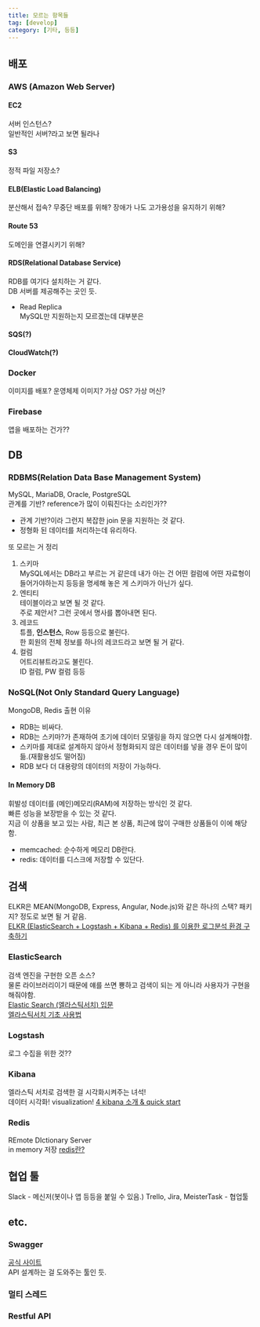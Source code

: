 ```yaml
---
title: 모르는 항목들
tag: [develop]
category: [기타, 등등]
---
```

## 배포

### AWS (Amazon Web Server)
#### EC2
서버 인스턴스?  
일반적인 서버?라고 보면 될라나
#### S3
정적 파일 저장소?
#### ELB(Elastic Load Balancing)
분산해서 접속? 무중단 배포를 위해? 장애가 나도 고가용성을 유지하기 위해?
#### Route 53
도메인을 연결시키기 위해?
#### RDS(Relational Database Service)
RDB를 여기다 설치하는 거 같다.  
DB 서버를 제공해주는 곳인 듯.
* Read Replica  
MySQL만 지원하는지 모르겠는데 대부분은 
#### SQS(?)
#### CloudWatch(?)

### Docker
이미지를 배포? 운영체제 이미지? 가상 OS? 가상 머신?

### Firebase
앱을 배포하는 건가??

## DB
### RDBMS(Relation Data Base Management System)
MySQL, MariaDB, Oracle, PostgreSQL  
관계를 기반? reference가 많이 이뤄진다는 소리인가??
* 관계 기반?이라 그런지 복잡한 join 문을 지원하는 것 같다.    
* 정형화 된 데이터를 처리하는데 유리하다.  

또 모르는 거 정리  
1. 스키마  
MySQL에서는 DB라고 부르는 거 같은데 내가 아는 건 어떤 컬럼에 어떤 자료형이 들어가야하는지 등등을 명세해 놓은 게 스키마가 아닌가 싶다.  
2. 엔티티  
테이블이라고 보면 될 것 같다.  
주로 제안서? 그런 곳에서 명사를 뽑아내면 된다.  
3. 레코드  
튜플, **인스턴스**, Row 등등으로 불린다.  
한 회원의 전체 정보를 하나의 레코드라고 보면 될 거 같다.  
4. 컬럼  
어트리뷰트라고도 불린다.  
ID 컬럼, PW 컬럼 등등


### NoSQL(Not Only Standard Query Language)
MongoDB, Redis
출현 이유  
* RDB는 비싸다.  
* RDB는 스키마?가 존재하여 초기에 데이터 모델링을 하지 않으면 다시 설계해야함.  
* 스키마를 제대로 설계하지 않아서 정형화되지 않은 데이터를 넣을 경우 돈이 많이 듦.(재활용성도 떨어짐)  
* RDB 보다 더 대용량의 데이터의 저장이 가능하다.  

#### In Memory DB  
휘발성 데이터를 (메인)메모리(RAM)에 저장하는 방식인 것 같다.  
빠른 성능을 보장받을 수 있는 것 같다.  
지금 이 상품을 보고 있는 사람, 최근 본 상품, 최근에 많이 구매한 상품들이 이에 해당함.  
* memcached: 순수하게 메모리 DB란다.  
* redis: 데이터를 디스크에 저장할 수 있단다.  


 

## 검색
ELKR은 MEAN(MongoDB, Express, Angular, Node.js)와 같은 하나의 스택? 패키지? 정도로 보면 될 거 같음.  
[ELKR (ElasticSearch + Logstash + Kibana + Redis) 를 이용한 로그분석 환경 구축하기](https://medium.com/chequer/elkr-elasticsearch-logstash-kibana-redis-%EB%A5%BC-%EC%9D%B4%EC%9A%A9%ED%95%9C-%EB%A1%9C%EA%B7%B8%EB%B6%84%EC%84%9D-%ED%99%98%EA%B2%BD-%EA%B5%AC%EC%B6%95%ED%95%98%EA%B8%B0-f3dd9dfae622)  
### ElasticSearch
검색 엔진을 구현한 오픈 소스?  
물론 라이브러리이기 때문에 얘를 쓰면 뿅하고 검색이 되는 게 아니라 사용자가 구현을 해줘야함.  
[Elastic Search (엘라스틱서치) 입문](https://www.slideshare.net/seunghyuneom/elastic-search-52724188)  
[엘라스틱서치 기초 사용법](https://bakyeono.net/post/2016-06-03-start-elasticsearch.html)

### Logstash
로그 수집을 위한 것??
### Kibana
엘라스틱 서치로 검색한 걸 시각화시켜주는 녀석!  
데이터 시각화! visualization!
[4 kibana 소개 & quick start](http://gyrfalcon.tistory.com/entry/elastic-stack-4-kibana-%EC%86%8C%EA%B0%9C-quick-start)
### Redis
REmote DIctionary Server  
in memory 저장
[redis란?](http://genesis8.tistory.com/189)

## 협업 툴
Slack - 메신저(봇이나 앱 등등을 붙일 수 있음.) 
Trello, Jira, MeisterTask - 협업툴


## etc.
### Swagger
[공식 사이트](https://swagger.io/)  
API 설계하는 걸 도와주는 툴인 듯.  

### 멀티 스레드

### Restful API
